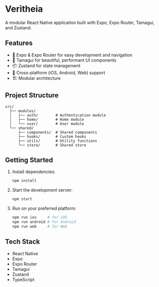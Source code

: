 # Veritheia

A modular React Native application built with Expo, Expo Router, Tamagui, and Zustand.

## Features

- 🚀 Expo & Expo Router for easy development and navigation
- 💅 Tamagui for beautiful, performant UI components
- 📦 Zustand for state management
- 📱 Cross-platform (iOS, Android, Web) support
- 🏗️ Modular architecture

## Project Structure

```
src/
  ├── modules/
  │   ├── auth/        # Authentication module
  │   ├── home/        # Home module
  │   └── user/        # User module
  └── shared/
      ├── components/  # Shared components
      ├── hooks/       # Custom hooks
      ├── utils/       # Utility functions
      └── store/       # Shared store
```

## Getting Started

1. Install dependencies:

   ```bash
   npm install
   ```

2. Start the development server:

   ```bash
   npm start
   ```

3. Run on your preferred platform:
   ```bash
   npm run ios     # for iOS
   npm run android # for Android
   npm run web     # for Web
   ```

## Tech Stack

- React Native
- Expo
- Expo Router
- Tamagui
- Zustand
- TypeScript
